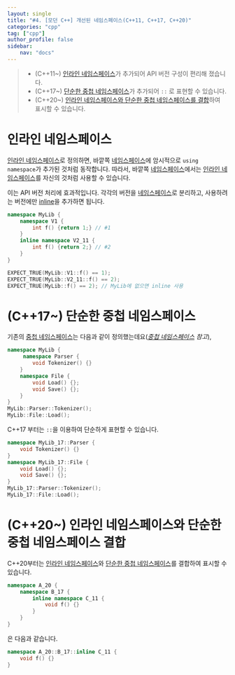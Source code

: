```yaml
---
layout: single
title: "#4. [모던 C++] 개선된 네임스페이스(C++11, C++17, C++20)"
categories: "cpp"
tag: ["cpp"]
author_profile: false
sidebar: 
    nav: "docs"
---
```


> * (C++11~) [인라인 네임스페이스](https://tango1202.github.io/cpp/modern-cpp-namespace/#%EC%9D%B8%EB%9D%BC%EC%9D%B8-%EB%84%A4%EC%9E%84%EC%8A%A4%ED%8E%98%EC%9D%B4%EC%8A%A4)가 추가되어 API 버전 구성이 편리해 졌습니다.
> * (C++17~) [단순한 중첩 네임스페이스](https://tango1202.github.io/cpp/modern-cpp-namespace/#c17-%EB%8B%A8%EC%88%9C%ED%95%9C-%EC%A4%91%EC%B2%A9-%EB%84%A4%EC%9E%84%EC%8A%A4%ED%8E%98%EC%9D%B4%EC%8A%A4)가 추가되어 `::` 로 표현할 수 있습니다.
> * (C++20~) [인라인 네임스페이스와 단순한 중첩 네임스페이스를 결합](https://tango1202.github.io/cpp/modern-cpp-namespace/#c20-%EC%9D%B8%EB%9D%BC%EC%9D%B8-%EB%84%A4%EC%9E%84%EC%8A%A4%ED%8E%98%EC%9D%B4%EC%8A%A4%EC%99%80-%EB%8B%A8%EC%88%9C%ED%95%9C-%EC%A4%91%EC%B2%A9-%EB%84%A4%EC%9E%84%EC%8A%A4%ED%8E%98%EC%9D%B4%EC%8A%A4-%EA%B2%B0%ED%95%A9)하여 표시할 수 있습니다.

# 인라인 네임스페이스

[인라인 네임스페이스](https://tango1202.github.io/cpp/modern-cpp-namespace/#%EC%9D%B8%EB%9D%BC%EC%9D%B8-%EB%84%A4%EC%9E%84%EC%8A%A4%ED%8E%98%EC%9D%B4%EC%8A%A4)로 정의하면, 바깥쪽 [네임스페이스](https://tango1202.github.io/legacy-cpp-guide/legacy-cpp-guide-namespace/)에 암시적으로 `using namespace`가 추가된 것처럼 동작합니다. 따라서, 바깥쪽 [네임스페이스](https://tango1202.github.io/legacy-cpp-guide/legacy-cpp-guide-namespace/)에서는 [인라인 네임스페이스](https://tango1202.github.io/cpp/modern-cpp-namespace/#%EC%9D%B8%EB%9D%BC%EC%9D%B8-%EB%84%A4%EC%9E%84%EC%8A%A4%ED%8E%98%EC%9D%B4%EC%8A%A4)를 자신의 것처럼 사용할 수 있습니다.  

이는 API 버전 처리에 효과적입니다. 각각의 버전을 [네임스페이스](https://tango1202.github.io/legacy-cpp-guide/legacy-cpp-guide-namespace/)로 분리하고, 사용하려는 버전에만 [inline](https://tango1202.github.io/legacy-cpp-guide/legacy-cpp-guide-inline/)을 추가하면 됩니다.

```cpp
namespace MyLib {
    namespace V1 {
        int f() {return 1;} // #1
    }
    inline namespace V2_11 {
        int f() {return 2;} // #2
    }
}

EXPECT_TRUE(MyLib::V1::f() == 1);
EXPECT_TRUE(MyLib::V2_11::f() == 2);
EXPECT_TRUE(MyLib::f() == 2); // MyLib에 없으면 inline 사용
```

# (C++17~) 단순한 중첩 네임스페이스

기존의 [중첩 네임스페이스](https://tango1202.github.io/legacy-cpp-guide/legacy-cpp-guide-namespace/#%EC%A4%91%EC%B2%A9-%EB%84%A4%EC%9E%84%EC%8A%A4%ED%8E%98%EC%9D%B4%EC%8A%A4)는 다음과 같이 정의했는데요(*[중첩 네임스페이스](https://tango1202.github.io/legacy-cpp-guide/legacy-cpp-guide-namespace/#%EC%A4%91%EC%B2%A9-%EB%84%A4%EC%9E%84%EC%8A%A4%ED%8E%98%EC%9D%B4%EC%8A%A4) 참고*),

```cpp
namespace MyLib {
     namespace Parser {
        void Tokenizer() {}
    }
    namespace File {
        void Load() {};
        void Save() {};
    }
}
MyLib::Parser::Tokenizer();
MyLib::File::Load();
```

C++17 부터는 `::`을 이용하여 단순하게 표현할 수 있습니다.

```cpp
namespace MyLib_17::Parser {
    void Tokenizer() {}
}
namespace MyLib_17::File {
    void Load() {};
    void Save() {};
}
MyLib_17::Parser::Tokenizer();
MyLib_17::File::Load();
```

# (C++20~) 인라인 네임스페이스와 단순한 중첩 네임스페이스 결합

C++20부터는 [인라인 네임스페이스](https://tango1202.github.io/cpp/modern-cpp-namespace/#%EC%9D%B8%EB%9D%BC%EC%9D%B8-%EB%84%A4%EC%9E%84%EC%8A%A4%ED%8E%98%EC%9D%B4%EC%8A%A4)와 [단순한 중첩 네임스페이스](https://tango1202.github.io/cpp/modern-cpp-namespace/#c17-%EB%8B%A8%EC%88%9C%ED%95%9C-%EC%A4%91%EC%B2%A9-%EB%84%A4%EC%9E%84%EC%8A%A4%ED%8E%98%EC%9D%B4%EC%8A%A4)를 결합하여 표시할 수 있습니다.

```cpp
namespace A_20 {
    namespace B_17 {
        inline namespace C_11 {
            void f() {}
        }
    }
}
```

은 다음과 같습니다.

```cpp
namespace A_20::B_17::inline C_11 {
    void f() {}
}
```